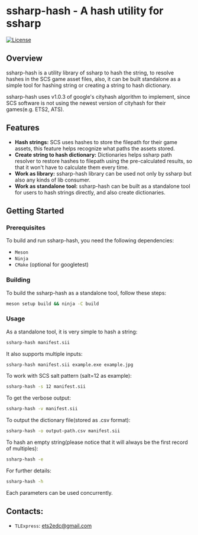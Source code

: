 # ssharp-hash - A hash utility for ssharp

[![License](https://img.shields.io/badge/license-Apache%202.0-blue.svg)](LICENSE)

## Overview

ssharp-hash is a utility library of ssharp to hash the string, to
resolve hashes in the SCS game asset files, also, it can be built
standalone as a simple tool for hashing string or creating a string to
hash dictionary.

ssharp-hash uses v1.0.3 of google's cityhash algorithm to implement,
since SCS software is not using the newest version of cityhash for
their games(e.g. ETS2, ATS).

## Features

- **Hash strings:** SCS uses hashes to store the filepath for their
  game assets, this feature helps recognize what paths the assets 
  stored.
- **Create string to hash dictionary:** Dictionaries helps ssharp path
  resolver to restore hashes to filepath using the pre-calculated
  results, so that it won't have to calculate them every time.
- **Work as library:** ssharp-hash library can be used not only by
  ssharp but also any kinds of lib consumer.
- **Work as standalone tool:** ssharp-hash can be built as a standalone
  tool for users to hash strings directly, and also create
  dictionaries.

## Getting Started

### Prerequisites

To build and run ssharp-hash, you need the following dependencies:

- `Meson`
- `Ninja`
- `CMake` (optional for googletest)

### Building

To build the ssharp-hash as a standalone tool, follow these steps:

```bash
meson setup build && ninja -C build
```

### Usage

As a standalone tool, it is very simple to hash a string:

```bash
ssharp-hash manifest.sii
```

It also supports multiple inputs:

```bash
ssharp-hash manifest.sii example.exe example.jpg
```

To work with SCS salt pattern (salt=12 as example):

```bash
ssharp-hash -s 12 manifest.sii
```

To get the verbose output:

```bash
ssharp-hash -v manifest.sii
```

To output the dictionary file(stored as .csv format):

```bash
ssharp-hash -o output-path.csv manifest.sii
```

To hash an empty string(please notice that it will always be the first
record of multiples):

```bash
ssharp-hash -e
```

For further details:
```bash
ssharp-hash -h
```

Each parameters can be used concurrently.

## Contacts:
 - `TLExpress`: ets2edc@gmail.com